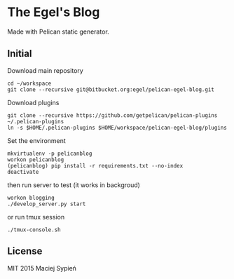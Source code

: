 # The Egel's Blog
Made with Pelican static generator.


## Initial
Download main repository

    cd ~/workspace
    git clone --recursive git@bitbucket.org:egel/pelican-egel-blog.git


Download plugins

    git clone --recursive https://github.com/getpelican/pelican-plugins ~/.pelican-plugins
    ln -s $HOME/.pelican-plugins $HOME/workspace/pelican-egel-blog/plugins

Set the environment

    mkvirtualenv -p pelicanblog
    workon pelicanblog
    (pelicanblog) pip install -r requirements.txt --no-index
    deactivate

then run server to test (it works in backgroud)

    workon blogging
    ./develop_server.py start

or run tmux session

    ./tmux-console.sh

## License
MIT 2015 Maciej Sypień
